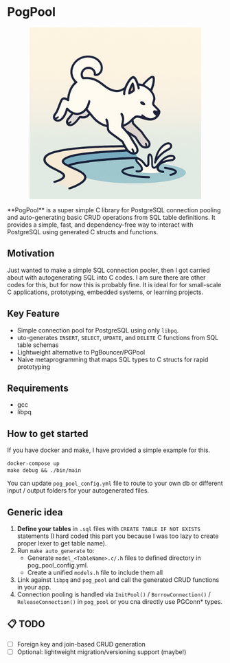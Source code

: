 # PogPool

<p align="center">
  <img src="/pog_pool_logo.png" width="400" height="400" alt="PogPool Logo"/>
</p>
**PogPool** is a super simple C library for PostgreSQL connection pooling and auto-generating basic CRUD operations from SQL table definitions. It provides a simple, fast, and dependency-free way to interact with PostgreSQL using generated C structs and functions.

## Motivation

Just wanted to make a simple SQL connection pooler, then I got carried about with autogenerating SQL into C codes. I am sure there are other codes for this, but for now this is probably fine. It is ideal for for small-scale C applications, prototyping, embedded systems, or learning projects. 

## Key Feature

* Simple connection pool for PostgreSQL using only `libpq`.
* uto-generates `INSERT`, `SELECT`, `UPDATE`, and `DELETE` C functions from SQL table schemas
* Lightweight alternative to PgBouncer/PGPool
* Naive metaprogramming that maps SQL types to C structs for rapid prototyping

## Requirements 

- gcc
- libpq

## How to get started 

If you have docker and make, I have provided a simple example for this.

```
docker-compose up
make debug && ./bin/main
```

You can update `pog_pool_config.yml` file to route to your own db or different input / output folders for your autogenerated files.

## Generic idea

1. **Define your tables** in `.sql` files with `CREATE TABLE IF NOT EXISTS` statements (I hard coded this part you because I was too lazy to create proper lexer to get table name).
2. Run `make auto_generate` to:
   * Generate `model_<TableName>.c/.h` files to defined directory in pog_pool_config.yml.
   * Create a unified `models.h` file to include them all
3. Link against `libpq` and `pog_pool` and call the generated CRUD functions in your app.
4. Connection pooling is handled via `InitPool()` / `BorrowConnection()` / `ReleaseConnection()` in `pog_pool` or you cna directly use PGConn* types.

## 📋 TODO

* [ ] Foreign key and join-based CRUD generation
* [ ] Optional: lightweight migration/versioning support (maybe!)
